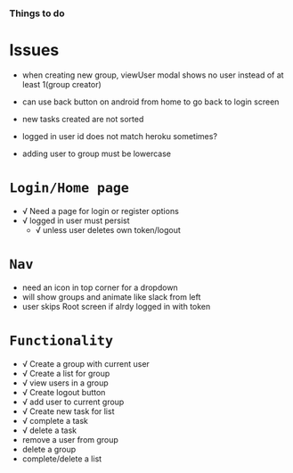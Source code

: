 ### Things to do

# Issues

- when creating new group, viewUser modal shows no user instead of at least 1(group creator)

- can use back button on android from home to go back to login screen
- new tasks created are not sorted
- logged in user id does not match heroku sometimes?
- adding user to group must be lowercase

# `Login/Home page`

- √ Need a page for login or register options
- √ logged in user must persist
  - √ unless user deletes own token/logout

# `Nav`

- need an icon in top corner for a dropdown
- will show groups and animate like slack from left
- user skips Root screen if alrdy logged in with token

# `Functionality`

- √ Create a group with current user
- √ Create a list for group
- √ view users in a group
- √ Create logout button
- √ add user to current group
- √ Create new task for list
- √ complete a task
- √ delete a task
- remove a user from group
- delete a group
- complete/delete a list
